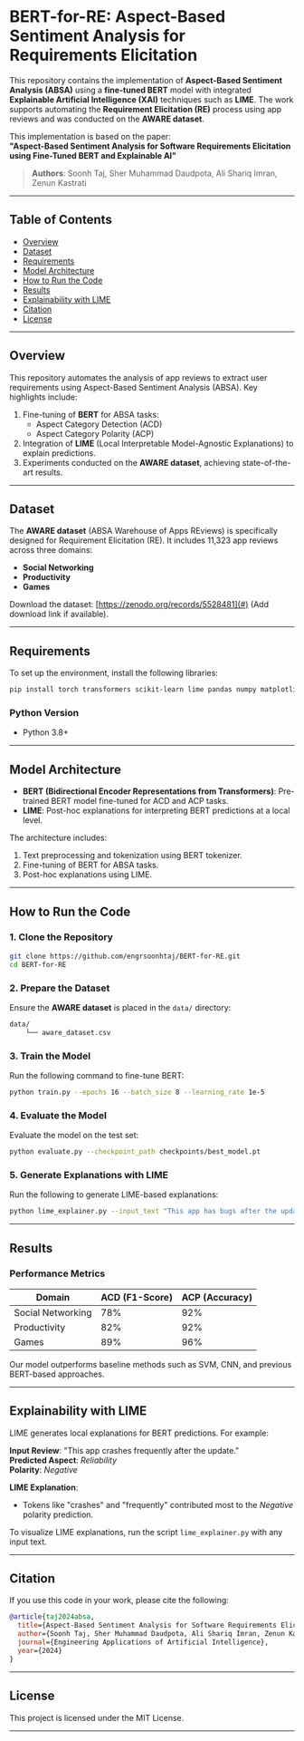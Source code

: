 # BERT-for-RE: Aspect-Based Sentiment Analysis for Requirements Elicitation
This repository contains the implementation of **Aspect-Based Sentiment Analysis (ABSA)** using a **fine-tuned BERT** model with integrated **Explainable Artificial Intelligence (XAI)** techniques such as **LIME**. The work supports automating the **Requirement Elicitation (RE)** process using app reviews and was conducted on the **AWARE dataset**.

This implementation is based on the paper:  
**"Aspect-Based Sentiment Analysis for Software Requirements Elicitation using Fine-Tuned BERT and Explainable AI"**  
> **Authors**: Soonh Taj, Sher Muhammad Daudpota, Ali Shariq Imran, Zenun Kastrati  

---

## **Table of Contents**  
- [Overview](#overview)  
- [Dataset](#dataset)  
- [Requirements](#requirements)  
- [Model Architecture](#model-architecture)  
- [How to Run the Code](#how-to-run-the-code)  
- [Results](#results)  
- [Explainability with LIME](#explainability-with-lime)  
- [Citation](#citation)  
- [License](#license)  

---

## **Overview**  
This repository automates the analysis of app reviews to extract user requirements using Aspect-Based Sentiment Analysis (ABSA). Key highlights include:  
1. Fine-tuning of **BERT** for ABSA tasks:  
   - Aspect Category Detection (ACD)  
   - Aspect Category Polarity (ACP)  
2. Integration of **LIME** (Local Interpretable Model-Agnostic Explanations) to explain predictions.  
3. Experiments conducted on the **AWARE dataset**, achieving state-of-the-art results.  

---

## **Dataset**  
The **AWARE dataset** (ABSA Warehouse of Apps REviews) is specifically designed for Requirement Elicitation (RE). It includes 11,323 app reviews across three domains:  
- **Social Networking**  
- **Productivity**  
- **Games**  

Download the dataset: [https://zenodo.org/records/5528481](#) (Add download link if available).

---

## **Requirements**  
To set up the environment, install the following libraries:  
```bash
pip install torch transformers scikit-learn lime pandas numpy matplotlib optuna
```  

### **Python Version**  
- Python 3.8+  

---

## **Model Architecture**  
- **BERT (Bidirectional Encoder Representations from Transformers)**: Pre-trained BERT model fine-tuned for ACD and ACP tasks.  
- **LIME**: Post-hoc explanations for interpreting BERT predictions at a local level.  

The architecture includes:  
1. Text preprocessing and tokenization using BERT tokenizer.  
2. Fine-tuning of BERT for ABSA tasks.  
3. Post-hoc explanations using LIME.

---

## **How to Run the Code**  

### 1. Clone the Repository  
```bash
git clone https://github.com/engrsoonhtaj/BERT-for-RE.git
cd BERT-for-RE
```

### 2. Prepare the Dataset  
Ensure the **AWARE dataset** is placed in the `data/` directory:  
```bash
data/
    └── aware_dataset.csv
```

### 3. Train the Model  
Run the following command to fine-tune BERT:  
```bash
python train.py --epochs 16 --batch_size 8 --learning_rate 1e-5
```

### 4. Evaluate the Model  
Evaluate the model on the test set:  
```bash
python evaluate.py --checkpoint_path checkpoints/best_model.pt
```

### 5. Generate Explanations with LIME  
Run the following to generate LIME-based explanations:  
```bash
python lime_explainer.py --input_text "This app has bugs after the update."
```

---

## **Results**  

### **Performance Metrics**  
| Domain              | ACD (F1-Score) | ACP (Accuracy) |  
|---------------------|----------------|----------------|  
| Social Networking   | 78%           | 92%           |  
| Productivity        | 82%           | 92%           |  
| Games               | 89%           | 96%           |  

Our model outperforms baseline methods such as SVM, CNN, and previous BERT-based approaches.

---

## **Explainability with LIME**  
LIME generates local explanations for BERT predictions. For example:  

**Input Review**: "This app crashes frequently after the update."  
**Predicted Aspect**: *Reliability*  
**Polarity**: *Negative*  

**LIME Explanation**:  
- Tokens like "crashes" and "frequently" contributed most to the *Negative* polarity prediction.  

To visualize LIME explanations, run the script `lime_explainer.py` with any input text.

---

## **Citation**  
If you use this code in your work, please cite the following:  

```bibtex
@article{taj2024absa,
  title={Aspect-Based Sentiment Analysis for Software Requirements Elicitation using Fine-Tuned BERT and Explainable AI},
  author={Soonh Taj, Sher Muhammad Daudpota, Ali Shariq Imran, Zenun Kastrati},
  journal={Engineering Applications of Artificial Intelligence},
  year={2024}
}
```

---

## **License**  
This project is licensed under the MIT License.  

---

